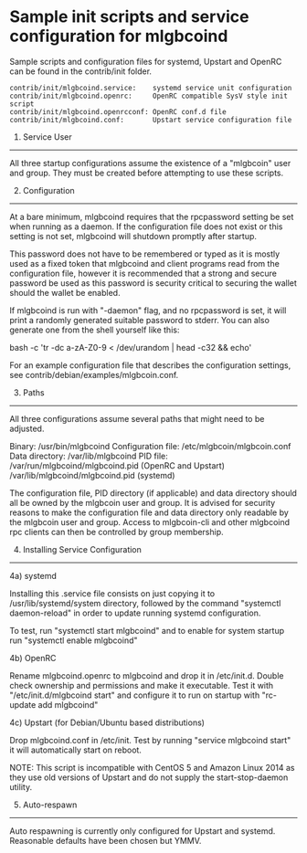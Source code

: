 Sample init scripts and service configuration for mlgbcoind
==========================================================

Sample scripts and configuration files for systemd, Upstart and OpenRC
can be found in the contrib/init folder.

    contrib/init/mlgbcoind.service:    systemd service unit configuration
    contrib/init/mlgbcoind.openrc:     OpenRC compatible SysV style init script
    contrib/init/mlgbcoind.openrcconf: OpenRC conf.d file
    contrib/init/mlgbcoind.conf:       Upstart service configuration file

1. Service User
---------------------------------

All three startup configurations assume the existence of a "mlgbcoin" user
and group.  They must be created before attempting to use these scripts.

2. Configuration
---------------------------------

At a bare minimum, mlgbcoind requires that the rpcpassword setting be set
when running as a daemon.  If the configuration file does not exist or this
setting is not set, mlgbcoind will shutdown promptly after startup.

This password does not have to be remembered or typed as it is mostly used
as a fixed token that mlgbcoind and client programs read from the configuration
file, however it is recommended that a strong and secure password be used
as this password is security critical to securing the wallet should the
wallet be enabled.

If mlgbcoind is run with "-daemon" flag, and no rpcpassword is set, it will
print a randomly generated suitable password to stderr.  You can also
generate one from the shell yourself like this:

bash -c 'tr -dc a-zA-Z0-9 < /dev/urandom | head -c32 && echo'


For an example configuration file that describes the configuration settings,
see contrib/debian/examples/mlgbcoin.conf.

3. Paths
---------------------------------

All three configurations assume several paths that might need to be adjusted.

Binary:              /usr/bin/mlgbcoind
Configuration file:  /etc/mlgbcoin/mlgbcoin.conf
Data directory:      /var/lib/mlgbcoind
PID file:            /var/run/mlgbcoind/mlgbcoind.pid (OpenRC and Upstart)
                     /var/lib/mlgbcoind/mlgbcoind.pid (systemd)

The configuration file, PID directory (if applicable) and data directory
should all be owned by the mlgbcoin user and group.  It is advised for security
reasons to make the configuration file and data directory only readable by the
mlgbcoin user and group.  Access to mlgbcoin-cli and other mlgbcoind rpc clients
can then be controlled by group membership.

4. Installing Service Configuration
-----------------------------------

4a) systemd

Installing this .service file consists on just copying it to
/usr/lib/systemd/system directory, followed by the command
"systemctl daemon-reload" in order to update running systemd configuration.

To test, run "systemctl start mlgbcoind" and to enable for system startup run
"systemctl enable mlgbcoind"

4b) OpenRC

Rename mlgbcoind.openrc to mlgbcoind and drop it in /etc/init.d.  Double
check ownership and permissions and make it executable.  Test it with
"/etc/init.d/mlgbcoind start" and configure it to run on startup with
"rc-update add mlgbcoind"

4c) Upstart (for Debian/Ubuntu based distributions)

Drop mlgbcoind.conf in /etc/init.  Test by running "service mlgbcoind start"
it will automatically start on reboot.

NOTE: This script is incompatible with CentOS 5 and Amazon Linux 2014 as they
use old versions of Upstart and do not supply the start-stop-daemon utility.

5. Auto-respawn
-----------------------------------

Auto respawning is currently only configured for Upstart and systemd.
Reasonable defaults have been chosen but YMMV.


